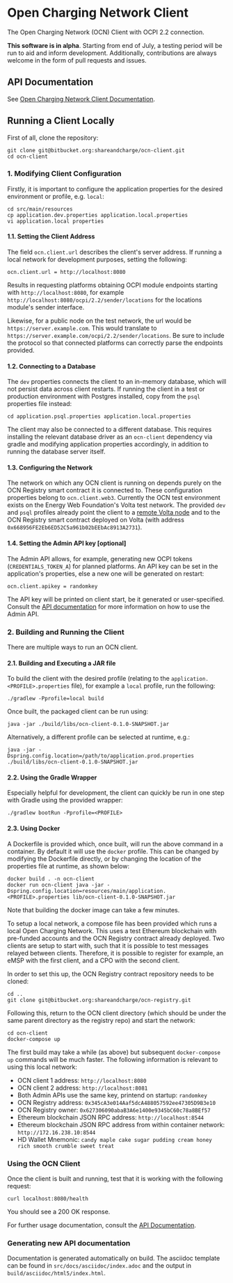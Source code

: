 # Open Charging Network Client

The Open Charging Network (OCN) Client with OCPI 2.2 connection. 

**This software is in alpha**. Starting from end of July, a testing period will be run to aid and inform development.
Additionally, contributions are always welcome in the form of pull requests and issues.

## API Documentation

See [Open Charging Network Client Documentation](https://shareandcharge.bitbucket.io).

## Running a Client Locally

First of all, clone the repository:

```
git clone git@bitbucket.org:shareandcharge/ocn-client.git
cd ocn-client
```

### 1. Modifying Client Configuration

Firstly, it is important to configure the application properties for the desired environment or profile, e.g. `local`:

```
cd src/main/resources
cp application.dev.properties application.local.properties
vi application.local properties
```

#### 1.1. Setting the Client Address

The field `ocn.client.url` describes the client's server address. If running a local network for development purposes,
setting the following:

```
ocn.client.url = http://localhost:8080
``` 

Results in requesting platforms obtaining OCPI module endpoints starting with `http://localhost:8080`, for 
example `http://localhost:8080/ocpi/2.2/sender/locations` for the locations module's sender interface.
 
Likewise, for a public node on the test network, the url would be `https://server.example.com`. This would translate
to `https://server.example.com/ocpi/2.2/sender/locations`. Be sure to include the protocol so that connected platforms
can correctly parse the endpoints provided.

#### 1.2. Connecting to a Database

The `dev` properties connects the client to an in-memory database, which will not persist data across client restarts.
If running the client in a test or production environment with Postgres installed, copy from the `psql` properties file 
instead:

```
cd application.psql.properties application.local.properties
```

The client may also be connected to a different database. This requires installing the relevant database driver as 
an `ocn-client` dependency via gradle and modifying application properties accordingly, in addition to running the 
database server itself. 

#### 1.3. Configuring the Network

The network on which any OCN client is running on depends purely on the OCN Registry smart contract it is connected to.
These configuration properties belong to `ocn.client.web3`. Currently the OCN test environment exists on the Energy Web 
Foundation's Volta test network. The provided `dev` and `psql` profiles already point the client to a [remote Volta node](https://energyweb.atlassian.net/wiki/spaces/EWF/pages/703201459/Volta+Connecting+to+Remote+RPC) 
and to the OCN Registry smart contract deployed on Volta (with address `0x668956FE2Eb6ED52C5a961b02bEEbAc8913A2731`).

#### 1.4. Setting the Admin API key [optional]

The Admin API allows, for example, generating new OCPI tokens (`CREDENTIALS_TOKEN_A`) for planned platforms. An API
key can be set in the application's properties, else a new one will be generated on restart:

```
ocn.client.apikey = randomkey
```

The API key will be printed on client start, be it generated or user-specified. Consult the [API documentation](https://shareandcharge.bitbucket.io)
for more information on how to use the Admin API. 

### 2. Building and Running the Client

There are multiple ways to run an OCN client.

#### 2.1. Building and Executing a JAR file

To build the client with the desired profile (relating to the `application.<PROFILE>.properties` file), for example a
`local` profile, run the following:

```
./gradlew -Pprofile=local build
```

Once built, the packaged client can be run using:
```
java -jar ./build/libs/ocn-client-0.1.0-SNAPSHOT.jar
```

Alternatively, a different profile can be selected at runtime, e.g.:
```
java -jar -Dspring.config.location=/path/to/application.prod.properties ./build/libs/ocn-client-0.1.0-SNAPSHOT.jar
```

#### 2.2. Using the Gradle Wrapper

Especially helpful for development, the client can quickly be run in one step with Gradle using the provided wrapper:

```
./gradlew bootRun -Pprofile=<PROFILE>
```

#### 2.3. Using Docker

A Dockerfile is provided which, once built, will run the above command in a container. By default it will use the 
`docker` profile. This can be changed by modifying the Dockerfile directly, or by changing the location of the
properties file at runtime, as shown below:

```
docker build . -n ocn-client
docker run ocn-client java -jar -Dspring.config.location=resources/main/application.<PROFILE>.properties lib/ocn-client-0.1.0-SNAPSHOT.jar
```

Note that building the docker image can take a few minutes.

To setup a local network, a compose file has been provided which runs a local Open Charging Network. This uses a test 
Ethereum blockchain with pre-funded accounts and the OCN Registry contract already deployed. Two clients are setup to 
start with, such that it is possible to test messages relayed between clients. Therefore, it is possible to register for
example, an eMSP with the first client, and a CPO with the second client.

In order to set this up, the OCN Registry contract repository needs to be cloned:

```
cd ..
git clone git@bitbucket.org:shareandcharge/ocn-registry.git
```

Following this, return to the OCN client directory (which should be under the same parent directory as the registry 
repo) and start the network:

```
cd ocn-client
docker-compose up
```

The first build may take a while (as above) but subsequent `docker-compose up` commands will be much faster. The 
following information is relevant to using this local network:

- OCN client 1 address: `http://localhost:8080`
- OCN client 2 address: `http://localhost:8081`
- Both Admin APIs use the same key, printend on startup: `randomkey`
- OCN Registry address: `0x345cA3e014Aaf5dcA488057592ee47305D9B3e10`
- OCN Registry owner: `0x627306090abaB3A6e1400e9345bC60c78a8BEf57`
- Ethereum blockchain JSON RPC address: `http://localhost:8544`
- Ethereum blockchain JSON RPC address from within container network: `http://172.16.238.10:8544`
- HD Wallet Mnemonic: `candy maple cake sugar pudding cream honey rich smooth crumble sweet treat`

### Using the OCN Client

Once the client is built and running, test that it is working with the following request:

```
curl localhost:8080/health
```

You should see a 200 OK response.

For further usage documentation, consult the [API Documentation](https://shareandcharge.bitbucket.io).

### Generating new API documentation

Documentation is generated automatically on build. The asciidoc template can be found in 
`src/docs/asciidoc/index.adoc` and the output in `build/asciidoc/html5/index.html`.